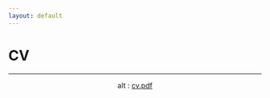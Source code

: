 ```yaml
---
layout: default
---
```

# CV

---

<div style="text-align:center;">
  <div style="display:inline-block;">
    <object data="/cv/VioletIJohnson-CV.pdf" width="800" height="600" type='application/pdf'>
      alt : <a href="/cv/VioletIJohnson-CV.pdf">cv.pdf</a>
    </object>
  </div>
</div>
